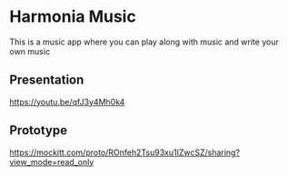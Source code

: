 # Harmonia Music
This is a music app where you can play along with music and write your own music

## Presentation
https://youtu.be/qfJ3y4Mh0k4

## Prototype
https://mockitt.com/proto/ROnfeh2Tsu93xu1IZwcSZ/sharing?view_mode=read_only
